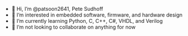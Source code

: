 - 👋 Hi, I’m @patsoon2641, Pete Sudhoff
- 👀 I’m interested in embedded software, firmware, and hardware design
- 🌱 I’m currently learning Python, C, C++, C#, VHDL, and Verilog
- 💞️ I’m not looking to collaborate on anything for now

<!---
patsoon2641/patsoon2641 is a ✨ special ✨ repository because its `README.md` (this file) appears on your GitHub profile.
You can click the Preview link to take a look at your changes.
--->
